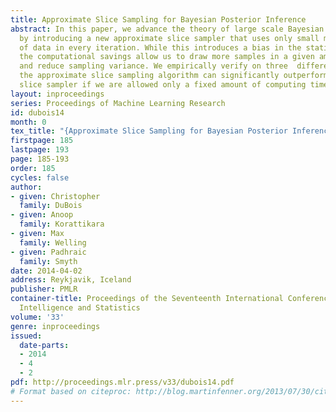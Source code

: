 ```yaml
---
title: Approximate Slice Sampling for Bayesian Posterior Inference
abstract: In this paper, we advance the theory of large scale Bayesian posterior inference
  by introducing a new approximate slice sampler that uses only small mini-batches
  of data in every iteration. While this introduces a bias in the stationary distribution,
  the computational savings allow us to draw more samples in a given amount of time
  and reduce sampling variance. We empirically verify on three  different models that
  the approximate slice sampling algorithm can significantly outperform a traditional
  slice sampler if we are allowed only a fixed amount of computing time for our simulations.
layout: inproceedings
series: Proceedings of Machine Learning Research
id: dubois14
month: 0
tex_title: "{Approximate Slice Sampling for Bayesian Posterior Inference}"
firstpage: 185
lastpage: 193
page: 185-193
order: 185
cycles: false
author:
- given: Christopher
  family: DuBois
- given: Anoop
  family: Korattikara
- given: Max
  family: Welling
- given: Padhraic
  family: Smyth
date: 2014-04-02
address: Reykjavik, Iceland
publisher: PMLR
container-title: Proceedings of the Seventeenth International Conference on Artificial
  Intelligence and Statistics
volume: '33'
genre: inproceedings
issued:
  date-parts:
  - 2014
  - 4
  - 2
pdf: http://proceedings.mlr.press/v33/dubois14.pdf
# Format based on citeproc: http://blog.martinfenner.org/2013/07/30/citeproc-yaml-for-bibliographies/
---
```

